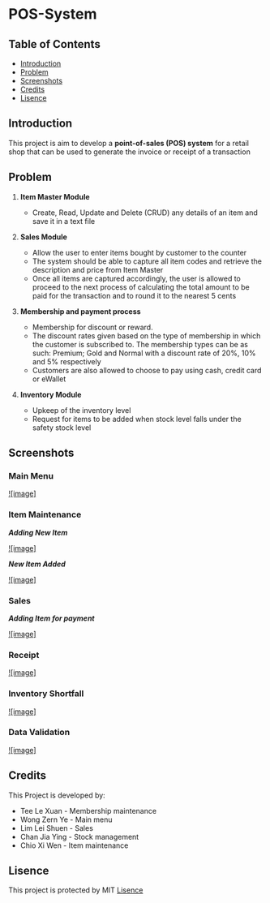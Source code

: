 # POS-System

## Table of Contents
- [Introduction](#Introduction)
- [Problem](#Problem)
- [Screenshots](#Screenshots)
- [Credits](#Credits)
- [Lisence](#Lisence)

## Introduction
This project is aim to develop a **point-of-sales (POS) system** for a retail shop that can be used to generate the invoice or receipt of a transaction

## Problem
1.	**Item Master Module**
    - Create, Read, Update and Delete (CRUD) any details of an item and save it in a text file
     
2. **Sales Module**
   - Allow the user to enter items bought by customer to the counter
   - The system should be able to capture all item codes and retrieve the description and price from Item Master
   - Once all items are captured accordingly, the user is allowed to proceed to the next process of calculating the total amount to be paid for the transaction and to round it to the nearest 5 cents
     
3. **Membership and payment process**
    - Membership for discount or reward.
    - The discount rates given based on the type of membership in which the customer is subscribed to. The membership types can be as such: Premium; Gold and Normal with a discount rate of 20%, 10% and 5% respectively
    - Customers are also allowed to choose to pay using cash, credit card or eWallet

4. **Inventory Module**
    - Upkeep of the inventory level
    - Request for items to be added when stock level falls under the safety stock level
      
## Screenshots
### Main Menu
[![image]](https://github.com/user-attachments/assets/eab7a65e-0cfd-4e60-92eb-a46078862901)

### Item Maintenance 
***Adding New Item***

[![image]](https://github.com/user-attachments/assets/3e931527-25a3-49b3-ba9a-61ba628c66fb)

***New Item Added***

[![image]](https://github.com/user-attachments/assets/b578bafd-0091-4454-aa15-1f9ecfb212db)

### Sales
***Adding Item for payment***

[![image]](https://github.com/user-attachments/assets/36d65c4c-08fe-4499-913f-b06a39c05c25)

### Receipt
[![image]](https://github.com/user-attachments/assets/c3d22251-9477-474b-9e1f-a533c6e7ceaf)

### Inventory Shortfall
[![image]](https://github.com/user-attachments/assets/754e4918-4204-42b0-a550-f654af88a8d7)

### Data Validation
[![image]](https://github.com/user-attachments/assets/605c2c5d-13db-438d-9e66-d6d1647fef25)

## Credits
This Project is developed by:
- Tee Le Xuan - Membership maintenance
- Wong Zern Ye - Main menu
- Lim Lei Shuen - Sales
- Chan Jia Ying - Stock management
- Chio Xi Wen - Item maintenance

## Lisence
This project is protected by MIT [Lisence](LICENSE)
